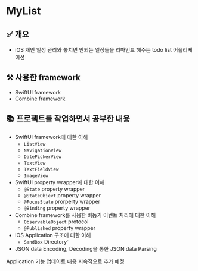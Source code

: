 # **MyList**
## ✅ 개요
- iOS 개인 일정 관리와 놓치면 안되는 일정들을 리마인드 해주는 todo list 어플리케이션

## ⚒️ 사용한 framework
- SwiftUI framework
- Combine framework

## 📚 프로젝트를 작업하면서 공부한 내용
- SwiftUI framework에 대한 이해
  - `ListView`
  - `NavigationView`
  - `DatePickerView`
  - `TextView`
  - `TextFieldView`
  - `ImageView`
- SwiftUI property wrapper에 대한 이해
   - `@State` property wrapper
   - `@StateObjevt` property wrapper
   - `@FocusState` prorperty wrapper
   - `@Binding` property wrapper
- Combine framework를 사용한 비동기 이벤트 처리에 대한 이해
  - `ObservableObject` protocol
  - `@Published` property wrapper
- iOS Application 구조에 대한 이해
  - `SandBox` Directory`
- JSON data Encoding, Decoding을 통한 JSON data Parsing

Application 기능 업데이트 내용 지속적으로 추가 예정